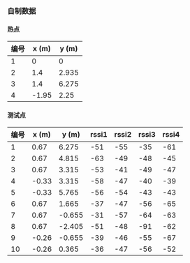 ### 自制数据

#### 热点 

| 编号 | x (m) | y (m) |
| ---- | ----- | ----- |
| 1    | 0     | 0     |
| 2    | 1.4   | 2.935 |
| 3    | 1.4   | 6.275 |
| 4    | -1.95 | 2.25  |

#### 测试点

| 编号 | x (m) | y (m)  | rssi1 | rssi2 | rssi3 | rssi4 |
| ---- | ----- | ------ | ----- | ----- | ----- | ----- |
| 1    | 0.67  | 6.275  | -51   | -55   | -35   | -61   |
| 2    | 0.67  | 4.815  | -63   | -49   | -48   | -45   |
| 3    | 0.67  | 3.315  | -53   | -41   | -49   | -47   |
| 4    | -0.33 | 3.315  | -58   | -47   | -40   | -39   |
| 5    | -0.33 | 5.765  | -56   | -54   | -43   | -43   |
| 6    | 0.67  | 1.665  | -37   | -47   | -56   | -65   |
| 7    | 0.67  | -0.655 | -31   | -57   | -64   | -63   |
| 8    | 0.67  | -2.405 | -51   | -48   | -91   | -62   |
| 9    | -0.26 | -0.655 | -39   | -46   | -55   | -67   |
| 10   | -0.26 | 0.365  | -36   | -47   | -56   | -52   |

